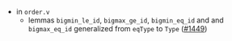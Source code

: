 - in `order.v`
  + lemmas `bigmin_le_id`, `bigmax_ge_id`, `bigmin_eq_id` and
    and `bigmax_eq_id` generalized from `eqType` to `Type`
    ([#1449](https://github.com/math-comp/math-comp/pull/1449))
